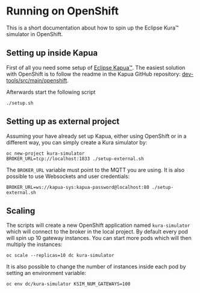 # Running on OpenShift

This is a short documentation about how to spin up the Eclipse Kura™ simulator in OpenShift.


## Setting up inside Kapua

First of all you need some setup of [Eclipse Kapua™](https://eclipse.org/kapua "Eclipse Kapua™").
The easiest solution with OpenShift is to follow the readme in the Kapua GitHub repository: [dev-tools/src/main/openshift](https://github.com/eclipse/kapua/tree/develop/dev-tools/src/main/openshift "Setting up Kapua on OpenShift").

Afterwards start the following script

    ./setup.sh

## Setting up as external project

Assuming your have already set up Kapua, either using OpenShift or in a different way, you can simply create
a Kura simulator by:

    oc new-project kura-simulator
    BROKER_URL=tcp://localhost:1833 ./setup-external.sh

The `BROKER_URL` variable must point to the MQTT you are using. It is also possible to use Websockets and user
credentials:

    BROKER_URL=ws://kapua-sys:kapua-password@localhost:80 ./setup-external.sh

## Scaling

The scripts will create a new OpenShift application named `kura-simulator` which will connect to the broker in
the local project. By default every pod will spin up 10 gateway instances. You can start more pods which will then
multiply the instances:

    oc scale --replicas=10 dc kura-simulator

It is also possible to change the number of instances inside each pod by setting an environment variable:

    oc env dc/kura-simulator KSIM_NUM_GATEWAYS=100
